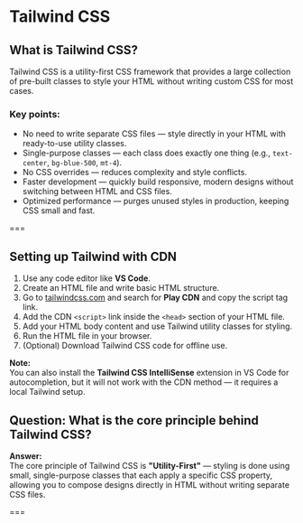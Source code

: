 # Tailwind CSS

## What is Tailwind CSS?

Tailwind CSS is a utility-first CSS framework that provides a large collection of pre-built classes to style your HTML without writing custom CSS for most cases.

### Key points:

- No need to write separate CSS files — style directly in your HTML with ready-to-use utility classes.
- Single-purpose classes — each class does exactly one thing (e.g., `text-center`, `bg-blue-500`, `mt-4`).
- No CSS overrides — reduces complexity and style conflicts.
- Faster development — quickly build responsive, modern designs without switching between HTML and CSS files.
- Optimized performance — purges unused styles in production, keeping CSS small and fast.

===

## Setting up Tailwind with CDN

1. Use any code editor like **VS Code**.
2. Create an HTML file and write basic HTML structure.
3. Go to [tailwindcss.com](https://tailwindcss.com/) and search for **Play CDN** and copy the script tag link.
4. Add the CDN `<script>` link inside the `<head>` section of your HTML file.
5. Add your HTML body content and use Tailwind utility classes for styling.
6. Run the HTML file in your browser.
7. (Optional) Download Tailwind CSS code for offline use.

**Note:**  
You can also install the **Tailwind CSS IntelliSense** extension in VS Code for autocompletion, but it will not work with the CDN method — it requires a local Tailwind setup.

## Question: What is the core principle behind Tailwind CSS?

**Answer:**  
The core principle of Tailwind CSS is **"Utility-First"** — styling is done using small, single-purpose classes that each apply a specific CSS property, allowing you to compose designs directly in HTML without writing separate CSS files.

===

